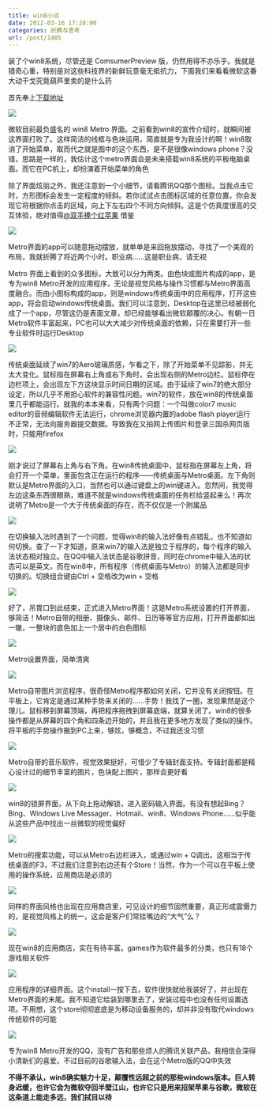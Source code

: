 ```yaml
---
title: win8小试
date: 2012-03-16 17:28:00
categories: 折腾与思考
url: /post/1485
---
```


装了个win8系统，尽管还是 ComsumerPreview 版，仍然用得不亦乐乎。我就是猎奇心重，特别是对这些科技界的新鲜玩意毫无抵抗力，下面我们来看看微软这番大动干戈究竟葫芦里卖的是什么药

首先奉上[下载地址](http://win8e.com/xiazai/3430.html)

![](http://qiniu.colacdn.com/img/posts/2012-03/03-16/1.jpg)

微软目前最负盛名的 win8 Metro 界面。之前看到win8的宣传介绍时，就瞬间被这界面打败了。这样简洁的线框与色块运用，简直就是专为我设计的啊！win8取消了开始菜单，取而代之就是图中的这个东西，是不是很像windows phone？没错，思路是一样的，我估计这个metro界面会是未来搭载win8系统的平板电脑桌面。而它在PC机上，却扮演着开始菜单的角色

除了界面炫丽之外，我还注意到一个小细节，请看腾讯QQ那个图标。当我点击它时，方形图标会发生一定程度的倾斜。若你试试点击图标区域的任意位置，你会发现它将根据你点击的区域，向上下左右四个不同方向倾斜。这是个仿真度很高的交互体验，绝对值得[@双手捧个红苹果](http://weibo.com/oneapple "小帅") 借鉴

![](http://qiniu.colacdn.com/img/posts/2012-03/03-16/2.jpg)

Metro界面的app可以随意拖动摆放，就单单是来回拖放摆动，寻找了一个美观的布局，我就折腾了将近两个小时。职业病……这是职业病，请无视

Metro 界面上看到的众多图标，大致可以分为两类。由色块或图片构成的app，是专为win8 Metro开发的应用程序，无论是视觉风格与操作习惯都与Metro界面高度融合。而由小图标构成的app，则是windows传统桌面中的应用程序，打开这些app，将会启动windows传统桌面。我们可以注意到，Desktop在这里已经被弱化成了一个app，尽管这仍是表面文章，却已经能够看出微软颠覆的决心。有朝一日Metro软件丰富起来，PC也可以大大减少对传统桌面的依赖，只在需要打开一些专业软件时运行Desktop

![](http://qiniu.colacdn.com/img/posts/2012-03/03-16/3.jpg)

传统桌面延续了win7的Aero玻璃质感，乍看之下，除了开始菜单不见踪影，并无太大变化。鼠标指在屏幕右上角或右下角时，会出现右侧的Metro边栏。鼠标停在边栏项上，会出现左下方这块显示时间日期的区域。由于延续了win7的绝大部分设定，所以几乎不用担心软件的兼容性问题。win7的软件，放在win8的传统桌面里几乎都能运行。就我的本本来看，只有两个问题：一个叫做color7 music editor的音频编辑软件无法运行，chrome浏览器内置的adobe flash player运行不正常，无法向服务器提交数据。导致我在又拍网上传图片和登录三国杀网页版时，只能用firefox

![](http://qiniu.colacdn.com/img/posts/2012-03/03-16/4.jpg)

刚才说过了屏幕右上角与右下角。在win8传统桌面中，鼠标指在屏幕左上角，将会打开一个菜单，里面包含正在运行的程序——传统桌面与Metro桌面。左下角则默认是Metro界面的入口，当然也可以通过键盘上的win键进入。忽然间，我觉得左边这条东西很眼熟，难道不就是windows传统桌面的任务栏给竖起来么！再次说明了Metro是一个大于传统桌面的存在，而不仅仅是一个附属品

![](http://qiniu.colacdn.com/img/posts/2012-03/03-16/5.jpg)

在切换输入法时遇到了一个问题，觉得win8的输入法好像有点错乱，也不知道如何切换。查了一下才知道，原来win7的输入法是独立于程序的，每个程序的输入法状态相对独立。在QQ中输入法状态是谷歌拼音，同时在chrome中输入法的状态可以是英文。而在win8中，所有程序（传统桌面与Metro）的输入法都是同步切换的。切换组合键由Ctrl + 空格改为win + 空格

![](http://qiniu.colacdn.com/img/posts/2012-03/03-16/6.jpg)

好了，吊胃口到此结束，正式进入Metro界面！这是Metro系统设置的打开界面，够简洁！Metro自带的相册、摄像头、邮件、日历等等官方应用，打开界面都如出一辙，一整块的底色加上一个居中的白色图标

![](http://qiniu.colacdn.com/img/posts/2012-03/03-16/7.jpg)

Metro设置界面，简单清爽

![](http://qiniu.colacdn.com/img/posts/2012-03/03-16/8.jpg)

Metro自带图片浏览程序，很奇怪Metro程序都如何关闭，它并没有关闭按钮。在平板上，它肯定是通过某种手势来关闭的……手势！我找了一圈，发现果然是这个理儿。鼠标移到屏幕顶端，再把程序拖拽到屏幕底端，就算关闭了。win8的很多操作都是从屏幕的四个角和四条边开始的，并且我在更多地方发现了类似的操作。将平板的手势操作搬到PC上来，够炫，够概念，不过我还没习惯

![](http://qiniu.colacdn.com/img/posts/2012-03/03-16/9.jpg)

Metro自带的音乐软件，视觉效果挺好，可惜少了专辑封面支持。专辑封面都是精心设计过的细节丰富的图片，色块配上图片，那样会更好看

![](http://qiniu.colacdn.com/img/posts/2012-03/03-16/10.jpg)

win8的锁屏界面，从下向上拖动解锁，进入密码输入界面。有没有想起Bing？Bing、Windows Live Messager、Hotmail、win8、Windows Phone……似乎能从这些产品中找出一丝微软的视觉偏好

![](http://qiniu.colacdn.com/img/posts/2012-03/03-16/11.jpg)

Metro的搜索功能，可以从Metro右边栏进入，或通过win + Q调出。这相当于传统桌面的F3，不过我们注意到右边还有个Store！当然，作为一个可以在平板上使用的操作系统，应用商店是必须的

![](http://qiniu.colacdn.com/img/posts/2012-03/03-16/12.jpg)

同样的界面风格也出现在应用商店里，可见设计的细节固然重要，真正形成震慑力的，是视觉风格上的统一，这会是客户们常挂嘴边的“大气”么？

![](http://qiniu.colacdn.com/img/posts/2012-03/03-16/13.jpg)

现在win8的应用商店，实在有待丰富。games作为软件最多的分类，也只有18个游戏相关软件

![](http://qiniu.colacdn.com/img/posts/2012-03/03-16/14.jpg)

应用程序的详细界面。这个install一按下去，软件很快就给我装好了，并出现在Metro界面的末尾。我不知道它给装到哪里去了，安装过程中也没有任何设置选项。不用想，这个store彻彻底底是为移动设备服务的，却并非没有取代windows传统软件的可能

![](http://qiniu.colacdn.com/img/posts/2012-03/03-16/15.jpg)

专为win8 Metro开发的QQ，没有广告和那些烦人的腾讯关联产品，我相信会深得小清新们的喜爱。不过目前的谷歌输入法，会在这个Metro版的QQ中失效

**不得不承认，win8确实魅力十足，颠覆性远超之前的那些windows版本。巨人转身迟缓，也许它会为微软夺回半壁江山，也许它只是用来招架苹果与谷歌，微软在这条道上能走多远，我们拭目以待**